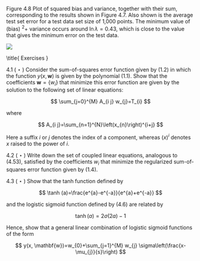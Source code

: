 Figure 4.8 Plot of squared bias and variance, together with their sum, corresponding to the results shown in Figure 4.7. Also shown is the average test set error for a test data set size of 1,000 points. The minimum value of (bias) ${ }^{2}+$ variance occurs around $\ln \lambda=0.43$, which is close to the value that gives the minimum error on the test data.

![](https://cdn.mathpix.com/cropped/2024_05_26_a42f38fa62538bcdd4efg-1.jpg?height=544&width=901&top_left_y=214&top_left_x=756)

\title{
Exercises
}

4.1 ( $\star$ ) Consider the sum-of-squares error function given by (1.2) in which the function $y(x, \mathbf{w})$ is given by the polynomial (1.1). Show that the coefficients $\mathbf{w}=\left\{w_{i}\right\}$ that minimize this error function are given by the solution to the following set of linear equations:

$$
\sum_{j=0}^{M} A_{i j} w_{j}=T_{i}
$$

where

$$
A_{i j}=\sum_{n=1}^{N}\left(x_{n}\right)^{i+j}
$$

Here a suffix $i$ or $j$ denotes the index of a component, whereas $(x)^{i}$ denotes $x$ raised to the power of $i$.

4.2 ( $\star$ ) Write down the set of coupled linear equations, analogous to (4.53), satisfied by the coefficients $w_{i}$ that minimize the regularized sum-of-squares error function given by $(1.4)$.

4.3 ( $\star$ ) Show that the tanh function defined by

$$
\tanh (a)=\frac{e^{a}-e^{-a}}{e^{a}+e^{-a}}
$$

and the logistic sigmoid function defined by (4.6) are related by

$$
\tanh (a)=2 \sigma(2 a)-1
$$

Hence, show that a general linear combination of logistic sigmoid functions of the form

$$
y(x, \mathbf{w})=w_{0}+\sum_{j=1}^{M} w_{j} \sigma\left(\frac{x-\mu_{j}}{s}\right)
$$